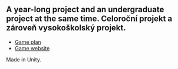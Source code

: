 ## A year-long project and an undergraduate project at the same time. Celoroční projekt a zároveň vysokoškolský projekt.
- [Game plan](https://mm.tt/app/map/3612601921?t=HRlDMrrQOq)
- [Game website](https://fir-pressure-c2a.notion.site/RTS-Game-196e1238cfec80adb5f7f9b4a5caa646?pvs=4)
  
Made in Unity.
